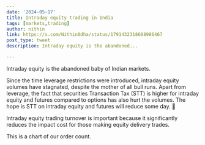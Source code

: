 ```yaml
---
date: '2024-05-17'
title: Intraday equity trading in India
tags: [markets,trading]
author: nithin
link: https://x.com/Nithin0dha/status/1791432318608986467
post_type: tweet
description: Intraday equity is the abandoned...

---
```


Intraday equity is the abandoned baby of Indian markets.

Since the time leverage restrictions were introduced, intraday equity volumes have stagnated, despite the mother of all bull runs. Apart from leverage, the fact that securities Transaction Tax (STT) is higher for intraday equity and futures compared to options has also hurt the volumes. The hope is STT on intraday equity and futures will reduce some day. 😬

Intraday equity trading turnover is important because it significantly reduces the impact cost for those making equity delivery trades.

This is a chart of our order count.
